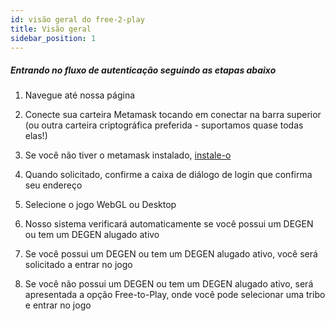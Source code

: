 ```yaml
---
id: visão geral do free-2-play
title: Visão geral
sidebar_position: 1
---
```


##### **Entrando no fluxo de autenticação seguindo as etapas abaixo**

1. Navegue até nossa página [](https://niftyleague.com/games)

2. Conecte sua carteira Metamask tocando em conectar na barra superior (ou outra carteira criptográfica preferida - suportamos quase todas elas!)

3. Se você não tiver o metamask instalado, [instale-o](https://metamask.io/)

4. Quando solicitado, confirme a caixa de diálogo de login que confirma seu endereço

5. Selecione o jogo WebGL ou Desktop

6. Nosso sistema verificará automaticamente se você possui um DEGEN ou tem um DEGEN alugado ativo

7. Se você possui um DEGEN ou tem um DEGEN alugado ativo, você será solicitado a entrar no jogo

8. Se você não possui um DEGEN ou tem um DEGEN alugado ativo, será apresentada a opção Free-to-Play, onde você pode selecionar uma tribo e entrar no jogo
